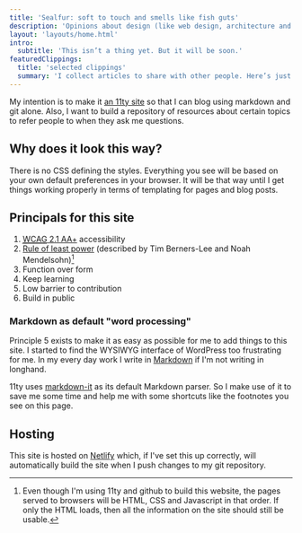 ```yaml
---
title: 'Sealfur: soft to touch and smells like fish guts'
description: 'Opinions about design (like web design, architecture and brands) and popular culture (like movies, music and books), by Joshua Kinal'
layout: 'layouts/home.html'
intro:
  subtitle: 'This isn’t a thing yet. But it will be soon.'
featuredClippings:
  title: 'selected clippings'
  summary: 'I collect articles to share with other people. Here’s just a few to give you a taste. (Actually, I’m just playing with 11ty’s “Collections” feature. This will probably be used for some featured blog posts or something.)'
---
```


My intention is to make it [an 11ty site](https://www.11ty.dev/) so that I can blog using markdown and git alone. Also, I want to build a repository of resources about certain topics to refer people to when they ask me questions.

## Why does it look this way?

There is no CSS defining the styles. Everything you see will be based on your own default preferences in your browser. It will be that way until I get things working properly in terms of templating for pages and blog posts.

## Principals for this site

1. [<abbr title="Web Content Accessibility Guidelines">WCAG</abbr> 2.1 AA+](https://www.w3.org/WAI/WCAG21/quickref/) accessibility
2. [Rule of least power](https://www.w3.org/2001/tag/doc/leastPower.html) (described by Tim Berners-Lee and Noah Mendelsohn)[^1]
3. Function over form
4. Keep learning
5. Low barrier to contribution
6. Build in public

### Markdown as default "word processing"

Principle 5 exists to make it as easy as possible for me to add things to this site. I started to find the WYSIWYG interface of WordPress too frustrating for me. In my every day work I write in [Markdown](https://daringfireball.net/projects/markdown/) if I'm not writing in longhand.

11ty uses [markdown-it](https://markdown-it.github.io/) as its default Markdown parser. So I make use of it to save me some time and help me with some shortcuts like the footnotes you see on this page.

## Hosting

This site is hosted on [Netlify](https://www.netlify.com/) which, if I've set this up correctly, will automatically build the site when I push changes to my git repository.

[^1]: Even though I'm using 11ty and github to build this website, the pages served to browsers will be HTML, CSS and Javascript in that order. If only the HTML loads, then all the information on the site should still be usable.
